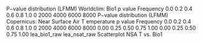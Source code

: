 P−value distribution (LFMM) 
Worldclim: Bio1
p value
Frequency
0.0 0.2 0.4 0.6 0.8 1.0
0 2000 4000 6000 8000
P−value distribution (LFMM)
Copernicus: Near Surface Air T emperature
p value
Frequency
0.0 0.2 0.4 0.6 0.8 1.0
0 2000 4000 6000 8000
0.00
0.25
0.50
0.75
1.00
0.00 0.25 0.50 0.75 1.00
lea_bio1_raw
lea_nsat_raw
Scatterplot NSA T vs. Bio1
